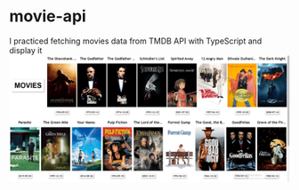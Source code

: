# movie-api
I practiced fetching movies data from TMDB API with TypeScript and display it
<img src="s.png" alt="ss1" width="900"/>
